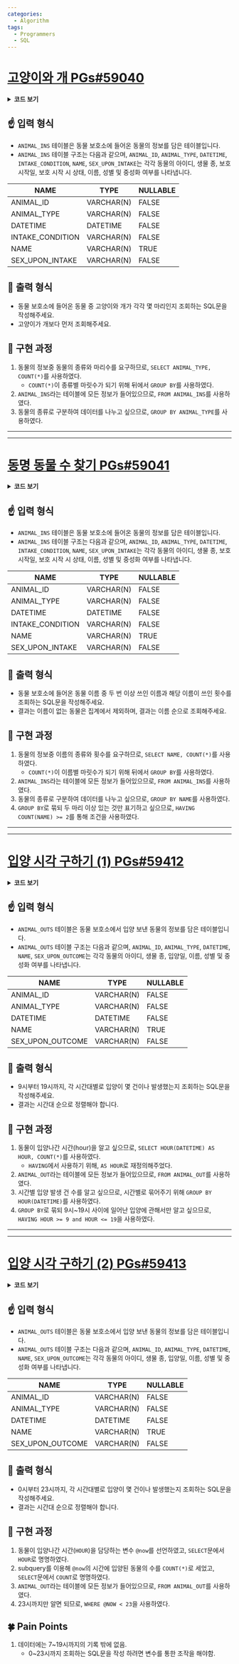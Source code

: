 ```yaml
---
categories:
  - Algorithm
tags:
  - Programmers
  - SQL
---
```

# [고양이와 개 PGs#59040](https://programmers.co.kr/learn/courses/30/lessons/59040)

<details>
<summary><b>코드 보기</b></summary>
<div markdown="1">

```SQL
SELECT ANIMAL_TYPE, COUNT(*)
FROM ANIMAL_INS
GROUP BY ANIMAL_TYPE
```

</div>
</details>


## ☝ 입력 형식

+ `ANIMAL_INS` 테이블은 동물 보호소에 들어온 동물의 정보를 담은 테이블입니다.
+ `ANIMAL_INS` 테이블 구조는 다음과 같으며, `ANIMAL_ID`, `ANIMAL_TYPE`, `DATETIME`, `INTAKE_CONDITION`, `NAME`, `SEX_UPON_INTAKE`는 각각 동물의 아이디, 생물 종, 보호 시작일, 보호 시작 시 상태, 이름, 성별 및 중성화 여부를 나타냅니다.

| **NAME**         | **TYPE**   | **NULLABLE** |
|------------------|------------|--------------|
| ANIMAL_ID        | VARCHAR(N) | FALSE        |
| ANIMAL_TYPE      | VARCHAR(N) | FALSE        |
| DATETIME         | DATETIME   | FALSE        |
| INTAKE_CONDITION | VARCHAR(N) | FALSE        |
| NAME             | VARCHAR(N) | TRUE         |
| SEX_UPON_INTAKE  | VARCHAR(N) | FALSE        |

## 🤞 출력 형식

+ 동물 보호소에 들어온 동물 중 고양이와 개가 각각 몇 마리인지 조회하는 SQL문을 작성해주세요.
+ 고양이가 개보다 먼저 조회해주세요.

## 🤟 구현 과정

1. 동물의 정보중 동물의 종류와 마리수를 요구하므로, `SELECT ANIMAL_TYPE, COUNT(*)`를 사용하였다.
	- `COUNT(*)`이 종류별 마릿수가 되기 위해 뒤에서 `GROUP BY`를 사용하였다.
2. `ANIMAL_INS`라는 테이블에 모든 정보가 들어있으므로, `FROM ANIMAL_INS`를 사용하였다.
3.  동물의 종류로 구분하여 데이터를 나누고 싶으므로, `GROUP BY ANIMAL_TYPE`를 사용하였다.

---
---

# [동명 동물 수 찾기 PGs#59041](https://programmers.co.kr/learn/courses/30/lessons/59041)

<details>
<summary><b>코드 보기</b></summary>
<div markdown="1">

```SQL
SELECT NAME, COUNT(*)
FROM ANIMAL_INS
GROUP BY NAME
HAVING COUNT(NAME) >= 2
```

</div>
</details>


## ☝ 입력 형식

+ `ANIMAL_INS` 테이블은 동물 보호소에 들어온 동물의 정보를 담은 테이블입니다.
+ `ANIMAL_INS` 테이블 구조는 다음과 같으며, `ANIMAL_ID`, `ANIMAL_TYPE`, `DATETIME`, `INTAKE_CONDITION`, `NAME`, `SEX_UPON_INTAKE`는 각각 동물의 아이디, 생물 종, 보호 시작일, 보호 시작 시 상태, 이름, 성별 및 중성화 여부를 나타냅니다.

| **NAME**         | **TYPE**   | **NULLABLE** |
|------------------|------------|--------------|
| ANIMAL_ID        | VARCHAR(N) | FALSE        |
| ANIMAL_TYPE      | VARCHAR(N) | FALSE        |
| DATETIME         | DATETIME   | FALSE        |
| INTAKE_CONDITION | VARCHAR(N) | FALSE        |
| NAME             | VARCHAR(N) | TRUE         |
| SEX_UPON_INTAKE  | VARCHAR(N) | FALSE        |

## 🤞 출력 형식

+ 동물 보호소에 들어온 동물 이름 중 두 번 이상 쓰인 이름과 해당 이름이 쓰인 횟수를 조회하는 SQL문을 작성해주세요.
+ 결과는 이름이 없는 동물은 집계에서 제외하며, 결과는 이름 순으로 조회해주세요.

## 🤟 구현 과정

1. 동물의 정보중 이름의 종류와 횟수를 요구하므로, `SELECT NAME, COUNT(*)`를 사용하였다.
	- `COUNT(*)`이 이름별 마릿수가 되기 위해 뒤에서 `GROUP BY`를 사용하였다.
2. `ANIMAL_INS`라는 테이블에 모든 정보가 들어있으므로, `FROM ANIMAL_INS`를 사용하였다.
3.  동물의 종류로 구분하여 데이터를 나누고 싶으므로, `GROUP BY NAME`를 사용하였다.
4. `GROUP BY`로 묶되 두 마리 이상 있는 것만 표기하고 싶으므로, `HAVING COUNT(NAME) >= 2`를 통해 조건을 사용하였다.

---
---

# [입양 시각 구하기 (1) PGs#59412](https://programmers.co.kr/learn/courses/30/lessons/59412)

<details>
<summary><b>코드 보기</b></summary>
<div markdown="1">

```SQL
SELECT HOUR(DATETIME) AS HOUR, COUNT(*)
FROM ANIMAL_OUTS
GROUP BY HOUR(DATETIME)
HAVING HOUR >= 9 and HOUR <= 19
```

</div>
</details>


## ☝ 입력 형식

+ `ANIMAL_OUTS` 테이블은 동물 보호소에서 입양 보낸 동물의 정보를 담은 테이블입니다.
+ `ANIMAL_OUTS` 테이블 구조는 다음과 같으며, `ANIMAL_ID`, `ANIMAL_TYPE`, `DATETIME`, `NAME`, `SEX_UPON_OUTCOME`는 각각 동물의 아이디, 생물 종, 입양일, 이름, 성별 및 중성화 여부를 나타냅니다.

| **NAME**         | **TYPE**   | **NULLABLE** |
|------------------|------------|--------------|
| ANIMAL_ID        | VARCHAR(N) | FALSE        |
| ANIMAL_TYPE      | VARCHAR(N) | FALSE        |
| DATETIME         | DATETIME   | FALSE        |
| NAME             | VARCHAR(N) | TRUE         |
| SEX_UPON_OUTCOME | VARCHAR(N) | FALSE        |

## 🤞 출력 형식

+ 9시부터 19시까지, 각 시간대별로 입양이 몇 건이나 발생했는지 조회하는 SQL문을 작성해주세요.
+ 결과는 시간대 순으로 정렬해야 합니다.

## 🤟 구현 과정

1. 동물이 입양나간 시간(hour)을 알고 싶으므로, `SELECT HOUR(DATETIME) AS HOUR, COUNT(*)`를 사용하였다.
	- `HAVING`에서 사용하기 위해,  `AS HOUR`로 재정의해주었다.
2. `ANIMAL_OUT`라는 테이블에 모든 정보가 들어있으므로, `FROM ANIMAL_OUT`를 사용하였다.
3.  시간별 입양 발생 건 수를 알고 싶으므로, 시간별로 묶어주기 위해 `GROUP BY HOUR(DATETIME)`를 사용하였다.
4. `GROUP BY`로 묶되 9시~19시 사이에 일어난 입양에 관해서만 알고 싶으므로, `HAVING HOUR >= 9 and HOUR <= 19`을 사용하였다.

---
---

# [입양 시각 구하기 (2) PGs#59413](https://programmers.co.kr/learn/courses/30/lessons/59413)

<details>
<summary><b>코드 보기</b></summary>
<div markdown="1">

```SQL
SET @now = -1;

SELECT (@now := @now+1) AS HOUR,
        (SELECT COUNT(*)
         FROM ANIMAL_OUTS
         WHERE HOUR(DATETIME) = @now) AS COUNT
FROM ANIMAL_OUTS
WHERE @now < 23
```

</div>
</details>


## ☝ 입력 형식

+ `ANIMAL_OUTS` 테이블은 동물 보호소에서 입양 보낸 동물의 정보를 담은 테이블입니다.
+ `ANIMAL_OUTS` 테이블 구조는 다음과 같으며, `ANIMAL_ID`, `ANIMAL_TYPE`, `DATETIME`, `NAME`, `SEX_UPON_OUTCOME`는 각각 동물의 아이디, 생물 종, 입양일, 이름, 성별 및 중성화 여부를 나타냅니다.

| **NAME**         | **TYPE**   | **NULLABLE** |
|------------------|------------|--------------|
| ANIMAL_ID        | VARCHAR(N) | FALSE        |
| ANIMAL_TYPE      | VARCHAR(N) | FALSE        |
| DATETIME         | DATETIME   | FALSE        |
| NAME             | VARCHAR(N) | TRUE         |
| SEX_UPON_OUTCOME | VARCHAR(N) | FALSE        |

## 🤞 출력 형식

+ 0시부터 23시까지, 각 시간대별로 입양이 몇 건이나 발생했는지 조회하는 SQL문을 작성해주세요.
+ 결과는 시간대 순으로 정렬해야 합니다.

## 🤟 구현 과정

1. 동물이 입양나간 시간(`HOUR`)을 담당하는 변수 `@now`를 선언하였고, `SELECT`문에서 `HOUR`로 명명하였다.
2. subquery를 이용해 `@now`의 시간에 입양된 동물의 수를 `COUNT(*)`로 세었고, `SELECT`문에서 `COUNT`로 명명하였다.
3.  `ANIMAL_OUT`라는 테이블에 모든 정보가 들어있으므로, `FROM ANIMAL_OUT`를 사용하였다.
4. 23시까지만 알면 되므로, `WHERE @NOW < 23`을 사용하였다.

## 🍀 Pain Points

1. 데이터에는 7~19시까지의 기록 밖에 없음.
	- 0~23시까지 조회하는 SQL문을 작성 하려면 변수를 통한 조작을 해야함.

